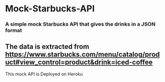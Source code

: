 # Mock-Starbucks-API
### A simple mock Starbucks API that gives the drinks in a JSON format
## The data is extracted from https://www.starbucks.com/menu/catalog/product#view_control=product&drink=iced-coffee
This mock API is Deployed on Heroku
